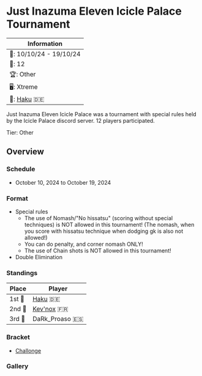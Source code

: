 # Just Inazuma Eleven Icicle Palace Tournament

|Information|
|-|
|:calendar:: 10/10/24 - 19/10/24|
|:busts_in_silhouette:: 12|
|:trophy:: Other|
|:desktop_computer:: Xtreme|
|:1st_place_medal:: [Haku](../../players/german/haku.md) :de:|

Just Inazuma Eleven Icicle Palace was a tournament with special rules held by the Icicle Palace discord server.
12 players participated.

Tier: Other

## Overview

### Schedule 
- October 10, 2024 to October 19, 2024

### Format
- Special rules
    - The use of Nomash/"No hissatsu" (scoring without special techniques) is NOT allowed in this tournament! (The nomash, when you score with hissatsu technique when dodging gk is also not allowed!)
    - You can do penalty, and corner nomash ONLY!
    - The use of Chain shots is NOT allowed in this tournament!
- Double Elimination

### Standings

|Place|Player|
|-|-|
|1st :1st_place_medal:|[Haku](../../players/german/haku.md) :de:|
|2nd :2nd_place_medal:|[Kev'nox](../../players/french/kevnox.md) :fr:|
|3rd :3rd_place_medal:|DaRk_Proaso :es:|

### Bracket
- [Challonge](https://challonge.com/justinazumaeleveniciclepalacetournament)

### Gallery